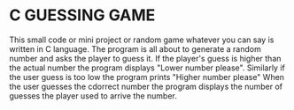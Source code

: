 # C GUESSING GAME
This small code or mini project or random game whatever you can say is written in C language. The program is all about to generate a random number and asks the player to guess it. If the player's guess is higher than the actual number the program displays "Lower number please". Similarly if the user guess is too low the program prints "Higher number please"
When the user guesses the cdorrect number the program displays the number of guesses the player used to arrive the number.
